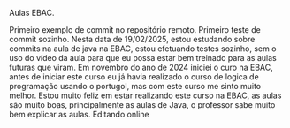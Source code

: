 Aulas EBAC.

Primeiro exemplo de commit no repositório remoto.
Primeiro teste de commit sozinho.
Nesta data de 19/02/2025, estou estudando sobre commits na aula de java na EBAC, estou efetuando testes sozinho, sem o uso do vídeo da aula para que eu possa estar bem treinado para as aulas futuras que viram.
Em novembro do ano de 2024 iniciei o curo na EBAC, antes de iniciar este curso eu já havia realizado o curso de logica de programação usando o portugol, mas com este curso me sinto muito melhor. 
Estou muito feliz em estar realizando este curso na EBAC, as aulas são muito boas, principalmente as aulas de Java, o professor sabe muito bem explicar as aulas.
Editando online
